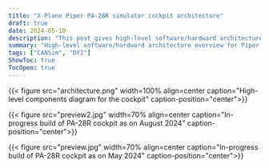 ```yaml
---
title: "X-Plane Piper PA-28R simulator cockpit architecture"
draft: true
date: 2024-05-10
description: "This post gives high-level software/hardward architecture overview for Piper PA-28R simulator cockpit."
summary: "High-level software/hardward architecture overview for Piper PA-28R simulator cockpit."
tags: ["CANSim", "DYI"]
ShowToc: true
TocOpen: true
---
```



{{< figure
  src="architecture.png"
  width=100%
  align=center
  caption="High-level components diagram for the cockpit"
  caption-position="center">}}



{{< figure
  src="preview2.jpg"
  width=70%
  align=center
  caption="In-progress build of PA-28R cockpit as on August 2024"
  caption-position="center">}}

{{< figure
  src="preview.jpg"
  width=70%
  align=center
  caption="In-progress build of PA-28R cockpit as on May 2024"
  caption-position="center">}}



